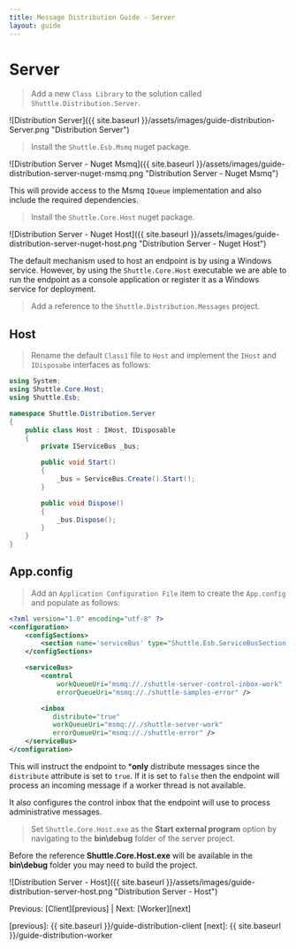 ```yaml
---
title: Message Distribution Guide - Server
layout: guide
---
```

<script src="{{ site.baseurl }}/assets/js/guide-distribution.js"></script>
<script>shuttle.guideData.selectedItemName = 'guide-distribution-server'</script>
# Server

> Add a new `Class Library` to the solution called `Shuttle.Distribution.Server`.

![Distribution Server]({{ site.baseurl }}/assets/images/guide-distribution-Server.png "Distribution Server")

> Install the `Shuttle.Esb.Msmq` nuget package.

![Distribution Server - Nuget Msmq]({{ site.baseurl }}/assets/images/guide-distribution-server-nuget-msmq.png "Distribution Server - Nuget Msmq")

This will provide access to the Msmq `IQueue` implementation and also include the required dependencies.

> Install the `Shuttle.Core.Host` nuget package.

![Distribution Server - Nuget Host]({{ site.baseurl }}/assets/images/guide-distribution-server-nuget-host.png "Distribution Server - Nuget Host")

The default mechanism used to host an endpoint is by using a Windows service.  However, by using the `Shuttle.Core.Host` executable we are able to run the endpoint as a console application or register it as a Windows service for deployment.

> Add a reference to the `Shuttle.Distribution.Messages` project.

## Host

> Rename the default `Class1` file to `Host` and implement the `IHost` and `IDisposabe` interfaces as follows:

~~~ c#
using System;
using Shuttle.Core.Host;
using Shuttle.Esb;

namespace Shuttle.Distribution.Server
{
	public class Host : IHost, IDisposable
	{
		private IServiceBus _bus;

		public void Start()
		{
			_bus = ServiceBus.Create().Start();
		}

		public void Dispose()
		{
			_bus.Dispose();
		}
	}
}
~~~

## App.config

> Add an `Application Configuration File` item to create the `App.config` and populate as follows:

~~~ xml
<?xml version="1.0" encoding="utf-8" ?>
<configuration>
	<configSections>
		<section name='serviceBus' type="Shuttle.Esb.ServiceBusSection, Shuttle.Esb"/>
	</configSections>

	<serviceBus>
		<control 
			workQueueUri="msmq://./shuttle-server-control-inbox-work" 
			errorQueueUri="msmq://./shuttle-samples-error" />

		<inbox
		   distribute="true"
		   workQueueUri="msmq://./shuttle-server-work"
		   errorQueueUri="msmq://./shuttle-error" />
	</serviceBus>
</configuration>
~~~

This will instruct the endpoint to ***only** distribute messages since the `distribute` attribute is set to `true`.  If it is set to `false` then the endpoint will process an incoming message if a worker thread is not available.

It also configures the control inbox that the endpoint will use to process administrative messages.

> Set `Shuttle.Core.Host.exe` as the **Start external program** option by navigating to the **bin\debug** folder of the server project.

<div class='alert alert-info'>Before the reference <strong>Shuttle.Core.Host.exe</strong> will be available in the <strong>bin\debug</strong> folder you may need to build the project.</div>

![Distribution Server - Host]({{ site.baseurl }}/assets/images/guide-distribution-server-host.png "Distribution Server - Host")

Previous: [Client][previous] | Next: [Worker][next]

[previous]: {{ site.baseurl }}/guide-distribution-client
[next]: {{ site.baseurl }}/guide-distribution-worker